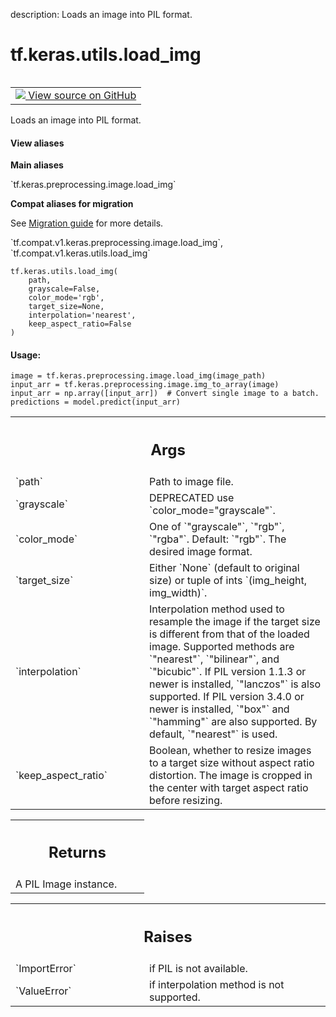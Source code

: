description: Loads an image into PIL format.

<div itemscope itemtype="http://developers.google.com/ReferenceObject">
<meta itemprop="name" content="tf.keras.utils.load_img" />
<meta itemprop="path" content="Stable" />
</div>

# tf.keras.utils.load_img

<!-- Insert buttons and diff -->

<table class="tfo-notebook-buttons tfo-api nocontent" align="left">
<td>
  <a target="_blank" href="https://github.com/keras-team/keras/tree/v2.9.0/keras/utils/image_utils.py#L339-L444">
    <img src="https://www.tensorflow.org/images/GitHub-Mark-32px.png" />
    View source on GitHub
  </a>
</td>
</table>



Loads an image into PIL format.

<section class="expandable">
  <h4 class="showalways">View aliases</h4>
  <p>
<b>Main aliases</b>
<p>`tf.keras.preprocessing.image.load_img`</p>

<b>Compat aliases for migration</b>
<p>See
<a href="https://www.tensorflow.org/guide/migrate">Migration guide</a> for
more details.</p>
<p>`tf.compat.v1.keras.preprocessing.image.load_img`, `tf.compat.v1.keras.utils.load_img`</p>
</p>
</section>

<pre class="devsite-click-to-copy prettyprint lang-py tfo-signature-link">
<code>tf.keras.utils.load_img(
    path,
    grayscale=False,
    color_mode=&#x27;rgb&#x27;,
    target_size=None,
    interpolation=&#x27;nearest&#x27;,
    keep_aspect_ratio=False
)
</code></pre>



<!-- Placeholder for "Used in" -->


#### Usage:



```
image = tf.keras.preprocessing.image.load_img(image_path)
input_arr = tf.keras.preprocessing.image.img_to_array(image)
input_arr = np.array([input_arr])  # Convert single image to a batch.
predictions = model.predict(input_arr)
```

<!-- Tabular view -->
 <table class="responsive fixed orange">
<colgroup><col width="214px"><col></colgroup>
<tr><th colspan="2"><h2 class="add-link">Args</h2></th></tr>

<tr>
<td>
`path`
</td>
<td>
Path to image file.
</td>
</tr><tr>
<td>
`grayscale`
</td>
<td>
DEPRECATED use `color_mode="grayscale"`.
</td>
</tr><tr>
<td>
`color_mode`
</td>
<td>
One of `"grayscale"`, `"rgb"`, `"rgba"`. Default: `"rgb"`.
The desired image format.
</td>
</tr><tr>
<td>
`target_size`
</td>
<td>
Either `None` (default to original size) or tuple of ints
`(img_height, img_width)`.
</td>
</tr><tr>
<td>
`interpolation`
</td>
<td>
Interpolation method used to resample the image if the
target size is different from that of the loaded image. Supported
methods are `"nearest"`, `"bilinear"`, and `"bicubic"`. If PIL version
1.1.3 or newer is installed, `"lanczos"` is also supported. If PIL
version 3.4.0 or newer is installed, `"box"` and `"hamming"` are also
supported. By default, `"nearest"` is used.
</td>
</tr><tr>
<td>
`keep_aspect_ratio`
</td>
<td>
Boolean, whether to resize images to a target
size without aspect ratio distortion. The image is cropped in
the center with target aspect ratio before resizing.
</td>
</tr>
</table>



<!-- Tabular view -->
 <table class="responsive fixed orange">
<colgroup><col width="214px"><col></colgroup>
<tr><th colspan="2"><h2 class="add-link">Returns</h2></th></tr>
<tr class="alt">
<td colspan="2">
A PIL Image instance.
</td>
</tr>

</table>



<!-- Tabular view -->
 <table class="responsive fixed orange">
<colgroup><col width="214px"><col></colgroup>
<tr><th colspan="2"><h2 class="add-link">Raises</h2></th></tr>

<tr>
<td>
`ImportError`
</td>
<td>
if PIL is not available.
</td>
</tr><tr>
<td>
`ValueError`
</td>
<td>
if interpolation method is not supported.
</td>
</tr>
</table>

